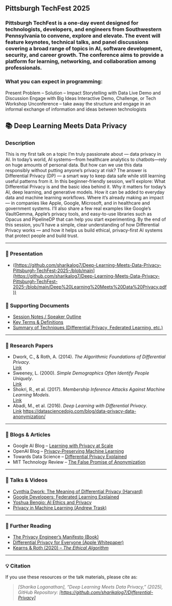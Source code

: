 ## Pittsburgh TechFest 2025

### Pittsburgh TechFest is a one-day event designed for technologists, developers, and engineers from Southwestern Pennsylvania to convene, explore and elevate. The event will feature keynotes, technical talks, and panel discussions covering a broad range of topics in AI, software development, security, and career growth. The conference aims to provide a platform for learning, networking, and collaboration among professionals.

### What you can expect in programming:
Present Problem – Solution – Impact
Storytelling with Data
Live Demo and Discussion
Engage with Big Ideas
Interactive Demo, Challenge, or Tech Workshop
Unconference – take away the structure and engage in an informal exchange of information and ideas between technologists

## 📚 Deep Learning Meets Data Privacy 

### Description
This is my first talk on a topic I’m truly passionate about — data privacy in AI. In today’s world, AI systems—from healthcare analytics to chatbots—rely on huge amounts of personal data. But how can we use this data responsibly without putting anyone’s privacy at risk?
The answer is Differential Privacy (DP) — a smart way to keep data safe while still learning useful patterns from it. In this beginner-friendly session, we’ll explore:
What Differential Privacy is and the basic idea behind it.
Why it matters for today’s AI, deep learning, and generative models.
How it can be added to everyday data and machine learning workflows.
Where it’s already making an impact — in companies like Apple, Google, Microsoft, and in healthcare and government systems.
I’ll also share a few real examples like Google’s VaultGemma, Apple’s privacy tools, and easy-to-use libraries such as Opacus and PipelineDP that can help you start experimenting.
By the end of this session, you’ll have a simple, clear understanding of how Differential Privacy works — and how it helps us build ethical, privacy-first AI systems that protect people and build trust.

---

### 🧾 Presentation
- ([https://github.com/sharikalog7/Deep-Learning-Meets-Data-Privacy-Pittsburgh-TechFest-2025-/blob/main](https://github.com/sharikalog7/Deep-Learning-Meets-Data-Privacy-Pittsburgh-TechFest-2025-/blob/main/Deep%20Learning%20Meets%20Data%20Privacy.pdf))

### 🧾 Supporting Documents
- [Session Notes / Speaker Outline](./docs/Session_Notes.md)  
- [Key Terms & Definitions](./docs/Glossary.md)  
- [Summary of Techniques (Differential Privacy, Federated Learning, etc.)](./docs/Techniques_Summary.md)

---

### 📖 Research Papers
- Dwork, C., & Roth, A. (2014). *The Algorithmic Foundations of Differential Privacy*.  
  [Link](https://www.cis.upenn.edu/~aaroth/Papers/privacybook.pdf)  
- Sweeney, L. (2000). *Simple Demographics Often Identify People Uniquely*.  
  [Link](https://dataprivacylab.org/projects/identifiability/paper1.pdf)  
- Shokri, R., et al. (2017). *Membership Inference Attacks Against Machine Learning Models*.  
  [Link](https://arxiv.org/abs/1610.05820)  
- Abadi, M., et al. (2016). *Deep Learning with Differential Privacy*.  
  [Link](https://arxiv.org/abs/1607.00133)
  https://datasciencedojo.com/blog/data-privacy-data-anonymization/​

---

### 📰 Blogs & Articles
- Google AI Blog – [Learning with Privacy at Scale](https://ai.googleblog.com/2017/04/federated-learning-collaborative.html)  
- OpenAI Blog – [Privacy-Preserving Machine Learning](https://openai.com/research/)  
- Towards Data Science – [Differential Privacy Explained](https://towardsdatascience.com/an-intuitive-explanation-of-differential-privacy-61fef2e6b08a)  
- MIT Technology Review – [The False Promise of Anonymization](https://www.technologyreview.com/2019/07/23/134706/)

---

### 🎥 Talks & Videos
- [Cynthia Dwork: The Meaning of Differential Privacy (Harvard)](https://www.youtube.com/watch?v=lg-VhHlztqo)  
- [Google Developers: Federated Learning Explained](https://www.youtube.com/watch?v=89BGjQYA0uE)  
- [Yoshua Bengio: AI Ethics and Privacy](https://www.youtube.com/watch?v=_wNsZEqpKUA)  
- [Privacy in Machine Learning (Andrew Trask)](https://www.youtube.com/watch?v=7LCHs9zG4U8)

---

### 🧠 Further Reading
- [The Privacy Engineer’s Manifesto (Book)](https://www.amazon.com/Privacy-Engineers-Manifesto-Getting-Right/dp/1430263555)  
- [Differential Privacy for Everyone (Apple Whitepaper)](https://www.apple.com/privacy/docs/Differential_Privacy_Overview.pdf)  
- [Kearns & Roth (2020) – *The Ethical Algorithm*](https://www.ethicalalgorithm-book.com/)

---

### 💡 Citation
If you use these resources or the talk materials, please cite as:  
> *[Sharika Loganathan], “Deep Learning Meets Data Privacy,” (2025), GitHub Repository: [https://github.com/sharikalog7/Differential-Privacy]*


